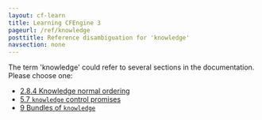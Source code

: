 ```yaml
---
layout: cf-learn
title: Learning CFEngine 3
pageurl: /ref/knowledge
posttitle: Reference disambiguation for 'knowledge'
navsection: none
---
```


The term 'knowledge' could refer to several sections in the documentation. Please choose one:

- [2.8.4 Knowledge normal ordering](https://cfengine.com/manuals/cf3-reference#Knowledge-normal-ordering)
- [5.7 <code>knowledge</code> control promises](https://cfengine.com/manuals/cf3-reference#control-knowledge)
- [9 Bundles of <code>knowledge</code>](https://cfengine.com/manuals/cf3-reference#Bundles-for-knowledge)
